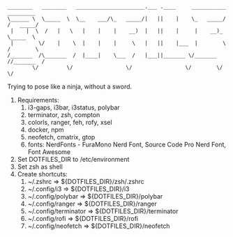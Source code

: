 ```
________   ________   ______________________.___ .____     ___________  _________
\______ \  \_____  \  \__    ___/\_   _____/|   ||    |    \_   _____/ /   _____/
 |    |  \  /   |   \   |    |    |    __)  |   ||    |     |    __)_  \_____  \ 
 |        \/    |    \  |    |    |     \   |   ||    |___  |        \ /        \
/_______  /\_______  /  |____|    \___  /   |___||_______ \/_______  //_______  /
        \/         \/                 \/                 \/        \/         \/ 
```

Trying to pose like a ninja, without a sword.


1.  Requirements:
    1.  i3-gaps, i3bar, i3status, polybar
    1.  terminator, zsh, compton
    1.  colorls, ranger, feh, rofy, xsel
    1.  docker, npm
    1.  neofetch, cmatrix, gtop
    1.  fonts: NerdFonts - FuraMono Nerd Font, Source Code Pro Nerd Font, Font Awesome  
1.  Set DOTFILES_DIR to /etc/environment
1.  Set zsh as shell
1.  Create shortcuts:
    1. ~/.zshrc  ⇒  ${DOTFILES_DIR}/zsh/.zshrc
    1. ~/.config/i3  ⇒  ${DOTFILES_DIR}/i3
    1. ~/.config/polybar  ⇒  ${DOTFILES_DIR}/polybar
    1. ~/.config/ranger  ⇒  ${DOTFILES_DIR}/ranger
    1. ~/.config/terminator  ⇒  ${DOTFILES_DIR}/terminator
    1. ~/.config/rofi  ⇒  ${DOTFILES_DIR}/rofi
    1. ~/.config/neofetch  ⇒  ${DOTFILES_DIR}/neofetch

